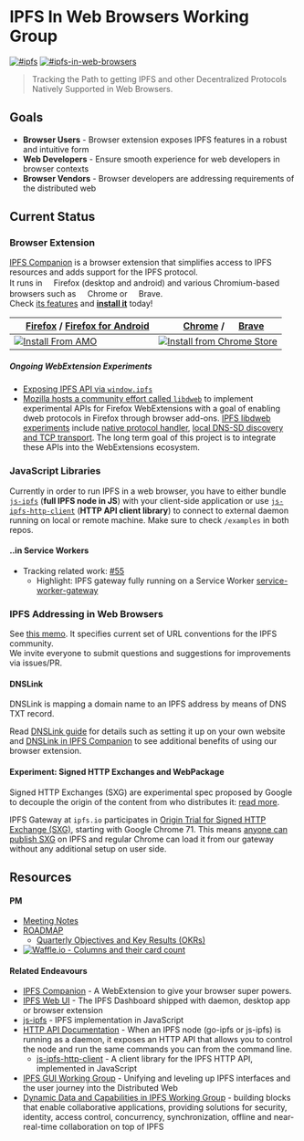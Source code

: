 # IPFS In Web Browsers Working Group
[![#ipfs](https://img.shields.io/badge/irc-%23ipfs-brightgreen.svg)](https://webchat.freenode.net/?channels=ipfs) [![#ipfs-in-web-browsers](https://img.shields.io/badge/irc-%23ipfs--in--web--browsers-brightgreen.svg)](https://webchat.freenode.net/?channels=ipfs-in-web-browsers)

> Tracking the Path to getting IPFS and other Decentralized Protocols Natively Supported in Web Browsers.

## Goals

- **Browser Users** - Browser extension exposes IPFS features in a robust and intuitive form
- **Web Developers** -  Ensure smooth experience for web developers in browser contexts
- **Browser Vendors** - Browser developers are addressing requirements of the distributed web

## Current Status

### Browser Extension

[IPFS Companion](https://github.com/ipfs-shipyard/ipfs-companion#ipfs-companion) is a browser extension that simplifies access to IPFS resources and adds support for the
IPFS protocol.  
It runs in <img src="https://unpkg.com/@browser-logos/firefox@2.0.0/firefox_16x16.png" width="16" height="16">Firefox (desktop and android)
and various Chromium-based browsers such as
<img src="https://unpkg.com/@browser-logos/chrome@1.0.4/chrome_16x16.png" width="16" height="16">Chrome or
<img src="https://unpkg.com/@browser-logos/brave@3.0.0/brave_16x16.png" width="16" height="16">Brave.  
Check [its features](https://github.com/ipfs-shipyard/ipfs-companion#features) and [**install it**](https://github.com/ipfs-shipyard/ipfs-companion#install) today!


| <img src="https://unpkg.com/@browser-logos/firefox@2.0.0/firefox_16x16.png" width="16" height="16"> [Firefox](https://www.mozilla.org/firefox/new/) / [Firefox for Android](https://play.google.com/store/apps/details?id=org.mozilla.firefox) | <img src="https://unpkg.com/@browser-logos/chrome@1.0.4/chrome_16x16.png" width="16" height="16"> [Chrome](https://www.google.com/chrome/) / <img src="https://unpkg.com/@browser-logos/brave@3.0.0/brave_16x16.png" width="16" height="16"> [Brave](https://brave.com/)
|------------------------------------------------------------------------------------------------------------------------------------------------------------|------------------------------------------------------------------------------------------------------------------------------------------------------------------------------------------------|
| [![Install From AMO](https://ipfs.io/ipfs/QmSX44XockQifmxE8Wdevkaa6vaqTXtGdH9t9aHWXZkuJq)](https://addons.mozilla.org/firefox/addon/ipfs-companion/) | [![Install from Chrome Store](https://ipfs.io/ipfs/QmPinSJKFYCMuTDh484dLk5Av4HpZRzBRR1KPv7TM7CBVF)](https://chrome.google.com/webstore/detail/ipfs-companion/nibjojkomfdiaoajekhjakgkdhaomnch) |

##### Ongoing WebExtension Experiments
- [Exposing IPFS API via `window.ipfs`](https://github.com/ipfs-shipyard/ipfs-companion/blob/master/docs/window.ipfs.md#notes-on-exposing-ipfs-api-as-windowipfs)
- [Mozilla hosts a community effort called `libdweb`](https://github.com/mozilla/libdweb/) to implement experimental APIs for Firefox WebExtensions with a goal of enabling dweb protocols in Firefox through browser add-ons. [IPFS libdweb experiments](https://github.com/ipfs-shipyard/ipfs-companion/blob/libdweb/docs/libdweb.md) include [native protocol handler](https://github.com/ipfs-shipyard/ipfs-companion/pull/533), [local DNS-SD discovery and TCP transport](https://github.com/ipfs-shipyard/ipfs-companion/pull/553). The long term goal of this project is to integrate these APIs into the WebExtensions ecosystem.

### JavaScript Libraries
Currently in order to run IPFS in a web browser, you have to either bundle [`js-ipfs`](https://github.com/ipfs/js-ipfs) (**full IPFS node in JS**) with your client-side application
or use [`js-ipfs-http-client`](https://github.com/ipfs/js-ipfs-http-client) (**HTTP API client library**) to connect to external daemon running on local or remote machine. Make sure to check `/examples` in both repos.

#### ..in Service Workers

- Tracking related work: [#55](https://github.com/ipfs/in-web-browsers/issues/55)
  - Highlight: IPFS gateway fully running on a Service Worker [service-worker-gateway](https://github.com/ipfs-shipyard/service-worker-gateway)

### IPFS Addressing in Web Browsers

See  [this memo](ADDRESSING.md). It specifies current set of URL conventions for the IPFS community.    
We invite everyone to submit questions and suggestions for improvements via issues/PR.

#### DNSLink

DNSLink is mapping a domain name to an IPFS address by means of DNS TXT record. 

Read [DNSLink guide](https://docs.ipfs.io/guides/concepts/dnslink/) for details such as setting it up on your own website and [DNSLink in IPFS Companion](https://github.com/ipfs-shipyard/ipfs-companion/blob/master/docs/dnslink.md) to see additional benefits of using our browser extension.

#### Experiment: Signed HTTP Exchanges and WebPackage

Signed HTTP Exchanges (SXG) are experimental spec proposed by Google to decouple the origin of the content from who distributes it: [read more](https://github.com/ipfs/in-web-browsers/issues/121).

IPFS Gateway at `ipfs.io` participates in [Origin Trial for Signed HTTP Exchange (SXG)](https://developers.google.com/web/updates/2018/11/signed-exchanges), starting with Google Chrome 71. This means [anyone can publish SXG](https://developers.google.com/web/updates/2018/11/signed-exchanges#creating_your_sxg) on IPFS and regular Chrome can load it from our gateway without any additional setup on user side.





## Resources

#### PM
- [Meeting Notes](https://github.com/ipfs/in-web-browsers/tree/master/meeting-notes)
- [ROADMAP](ROADMAP.md)
    - [Quarterly Objectives and Key Results (OKRs)](https://github.com/ipfs/pm/blob/master/OKR/WB.md)
- [![Waffle.io - Columns and their card count](https://badge.waffle.io/ipfs/in-web-browsers.svg?columns=all)](https://waffle.io/ipfs/in-web-browsers)

#### Related Endeavours

- [IPFS Companion](https://github.com/ipfs-shipyard/ipfs-companion) - A WebExtension to give your browser super powers.
- [IPFS Web UI](https://github.com/ipfs-shipyard/ipfs-webui) - The IPFS Dashboard shipped with daemon, desktop app or browser extension
- [js-ipfs](https://github.com/ipfs/js-ipfs) - IPFS implementation in JavaScript
- [HTTP API Documentation](https://docs.ipfs.io/reference/api/http/) - When an IPFS node (go-ipfs or js-ipfs) is running as a daemon, it exposes an HTTP API that allows you to control the node and run the same commands you can from the command line.
    - [js-ipfs-http-client](https://github.com/ipfs/js-ipfs-http-client) - A client library for the IPFS HTTP API, implemented in JavaScript
- [IPFS GUI Working Group](https://github.com/ipfs-shipyard/pm-ipfs-gui) - Unifying and leveling up IPFS interfaces and the user journey into the Distributed Web
- [Dynamic Data and Capabilities in IPFS Working Group](https://github.com/ipfs/dynamic-data-and-capabilities) -  building blocks that enable collaborative applications, providing solutions for security, identity, access control, concurrency, synchronization, offline and near-real-time collaboration on top of IPFS
